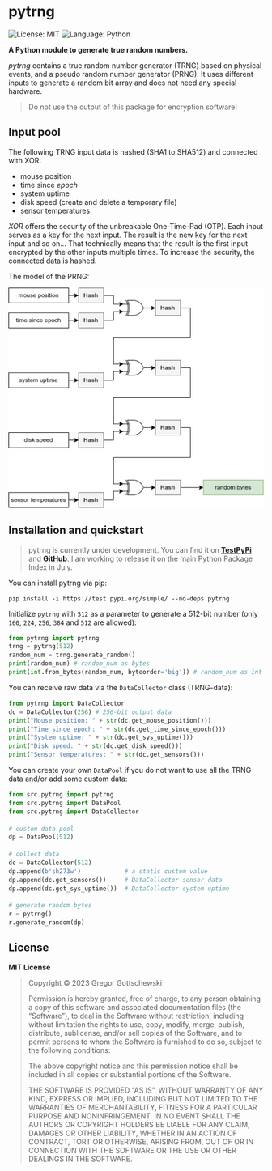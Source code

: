 # pytrng

![License: MIT](https://img.shields.io/github/license/gregor-gottschewski/pytrng)
![Language: Python](https://img.shields.io/badge/Language-Python-blue)

**A Python module to generate true random numbers.**

_pytrng_ contains a true random number generator (TRNG) based on physical events, and a
pseudo random number generator (PRNG). It uses
different inputs to generate a random bit array and does not need any special hardware.

> Do not use the output of this package for encryption software!

## Input pool
The following TRNG input data is hashed (SHA1 to SHA512) and connected with XOR:

* mouse position
* time since _epoch_
* system uptime
* disk speed (create and delete a temporary file)
* sensor temperatures

_XOR_ offers the security of the unbreakable One-Time-Pad (OTP).
Each input serves as a key for the next input. The result is the new key for the next
input and so on… That technically means that the result is the first input
encrypted by the other inputs multiple times. To increase the security, the connected data
is hashed.

The model of the PRNG:

![pytrng structure image](images/pytrng_structure.jpg)

## Installation and quickstart

> pytrng is currently under development. You can find it on [**TestPyPi**](https://test.pypi.org/project/pytrng/)
> and [**GitHub**](https://github.com/Gregor-Gottschewski/pytrng). I am working to release it on the main Python Package Index in July.

You can install pytrng via pip:

    pip install -i https://test.pypi.org/simple/ --no-deps pytrng

Initialize `pytrng` with `512` as a parameter to generate a 512-bit number (only `160`, `224`, `256`, `384` and `512` are
allowed):

```python
from pytrng import pytrng
trng = pytrng(512)
random_num = trng.generate_random()
print(random_num) # random_num as bytes
print(int.from_bytes(random_num, byteorder='big')) # random_num as int
```

You can receive raw data via the `DataCollector` class (TRNG-data):
```python
from pytrng import DataCollector
dc = DataCollector(256) # 256-bit output data
print("Mouse position: " + str(dc.get_mouse_position()))
print("Time since epoch: " + str(dc.get_time_since_epoch()))
print("System uptime: " + str(dc.get_sys_uptime()))
print("Disk speed: " + str(dc.get_disk_speed()))
print("Sensor temperatures: " + str(dc.get_sensors()))
```

You can create your own `DataPool` if you do not want to use all the TRNG-data and/or add
some custom data:
```python
from src.pytrng import pytrng
from src.pytrng import DataPool
from src.pytrng import DataCollector

# custom data pool
dp = DataPool(512)

# collect data
dc = DataCollector(512)
dp.append(b'sh273w')            # a static custom value
dp.append(dc.get_sensors())     # DataCollector sensor data
dp.append(dc.get_sys_uptime())  # DataCollector system uptime

# generate random bytes
r = pytrng()
r.generate_random(dp)
```

## License
**MIT License**

> Copyright © 2023 Gregor Gottschewski
>
> Permission is hereby granted, free of charge, to any person obtaining a copy of this software and associated
> documentation files (the “Software”), to deal in the Software without restriction, including without limitation the
> rights to use, copy, modify, merge, publish, distribute, sublicense, and/or sell copies of the Software, and to permit
> persons to whom the Software is furnished to do so, subject to the following conditions:
>
> The above copyright notice and this permission notice shall be included in all copies or substantial portions of the
> Software.
>
> THE SOFTWARE IS PROVIDED “AS IS”, WITHOUT WARRANTY OF ANY KIND, EXPRESS OR IMPLIED, INCLUDING BUT NOT LIMITED TO THE
> WARRANTIES OF MERCHANTABILITY, FITNESS FOR A PARTICULAR PURPOSE AND NONINFRINGEMENT. IN NO EVENT SHALL THE AUTHORS
> OR COPYRIGHT HOLDERS BE LIABLE FOR ANY CLAIM, DAMAGES OR OTHER LIABILITY, WHETHER IN AN ACTION OF CONTRACT, TORT OR
> OTHERWISE, ARISING FROM, OUT OF OR IN CONNECTION WITH THE SOFTWARE OR THE USE OR OTHER DEALINGS IN THE SOFTWARE.